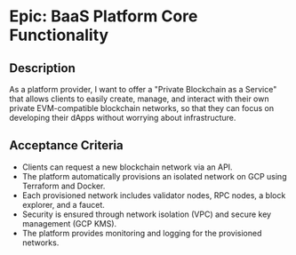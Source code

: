 # Epic: BaaS Platform Core Functionality

## Description
As a platform provider, I want to offer a "Private Blockchain as a Service" that allows clients to easily create, manage, and interact with their own private EVM-compatible blockchain networks, so that they can focus on developing their dApps without worrying about infrastructure.

## Acceptance Criteria
- Clients can request a new blockchain network via an API.
- The platform automatically provisions an isolated network on GCP using Terraform and Docker.
- Each provisioned network includes validator nodes, RPC nodes, a block explorer, and a faucet.
- Security is ensured through network isolation (VPC) and secure key management (GCP KMS).
- The platform provides monitoring and logging for the provisioned networks.
